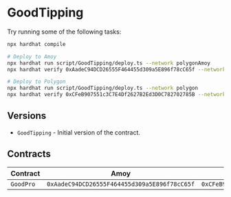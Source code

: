 # GoodTipping

Try running some of the following tasks:

```sh
npx hardhat compile

# Deploy to Amoy
npx hardhat run script/GoodTipping/deploy.ts --network polygonAmoy
npx hardhat verify 0xAadeC94DCD26555F464455d309a5E896f78cC65f --network polygonAmoy

# Deploy to Polygon
npx hardhat run script/GoodTipping/deploy.ts --network polygon
npx hardhat verify 0xCFeB907551c3C7E4Df2627B2Ed3D0C782702785B --network polygon
```

## Versions

- `GoodTipping` - Initial version of the contract.

## Contracts

| Contract  | Amoy                                         | Mainnet                                      |
| --------- | -------------------------------------------- | -------------------------------------------- |
| `GoodPro` | `0xAadeC94DCD26555F464455d309a5E896f78cC65f` | `0xCFeB907551c3C7E4Df2627B2Ed3D0C782702785B` |
